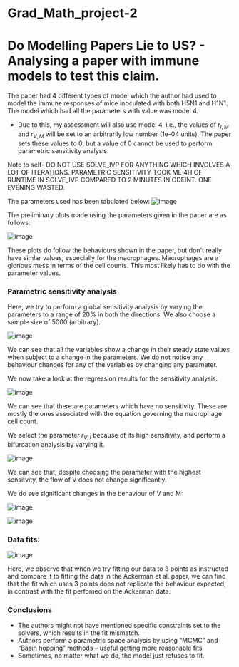 # Grad_Math_project-2

# Do Modelling Papers Lie to US? - Analysing a paper with immune models to test this claim.

The paper had 4 different types of model which the author had used to model the immune responses of mice inoculated with both H5N1 and H1N1. The model which had all the parameters with value was model 4. 
- Due to this, my assessment will also use model 4, i.e., the values of $r_{I,M}$ and $r_{V,M}$ will be set to an arbitrarily low number (1e-04 units). The paper sets these values to 0, but a value of 0 cannot be used to perform parametric sensitivity analysis.

Note to self- DO NOT USE SOLVE_IVP FOR ANYTHING WHICH INVOLVES A LOT OF ITERATIONS. PARAMETRIC SENSITIVITY TOOK ME 4H OF RUNTIME IN SOLVE_IVP COMPARED TO 2 MINUTES IN ODEINT. ONE EVENING WASTED.

The parameters used has been tabulated below:
![image](https://user-images.githubusercontent.com/112502037/207427272-34c11b30-72a8-47bf-b609-f759ee1e6cc7.png)

The preliminary plots made using the parameters given in the paper are as follows:

![image](https://user-images.githubusercontent.com/112502037/207427869-a6f15b0c-9aaf-4ee3-ab9a-5b3fd6a458a4.png)

These plots do follow the behaviours shown in the paper, but don't really have simlar values, especially for the macrophages. Macrophages are a glorious mess in terms of the cell counts. This most likely has to do with the parameter values.

### Parametric sensitivity analysis

Here, we try to perform a global sensitivity analysis by varying the parameters to a range of 20% in both the directions. We also choose a sample size of 5000 (arbitrary).


![image](https://user-images.githubusercontent.com/112502037/207428137-fc912672-b187-47e0-890d-e12cf9140a79.png)

We can see that all the variables show a change in their steady state values when subject to a change in the parameters. We do not notice any behaviour changes for any of the variables by changing any parameter.

We now take a look at the regression results for the sensitivity analysis.

![image](https://user-images.githubusercontent.com/112502037/207428859-06519c8f-53c8-4ddf-a4b6-3ca38e21bf9f.png)

We can see that there are parameters which have no sensitivity. These are mostly the ones associated with the equation governing the macrophage cell count.

We select the parameter $r_{V,I}$ because of its high sensitivity, and perform a bifurcation analysis by varying it.

![image](https://user-images.githubusercontent.com/112502037/207429500-ca00b595-30b1-4e5d-b2eb-d5380f727a6c.png)

We can see that, despite choosing the parameter with the highest sensitvity, the flow of V does not change significantly.

We do see significant changes in the behaviour of V and M:

![image](https://user-images.githubusercontent.com/112502037/207430173-3987b9d6-65ce-4f90-bd2d-f254f530d3b9.png)

![image](https://user-images.githubusercontent.com/112502037/207430219-a31dbdd3-ccff-4b2b-b00c-51e6ecee9e76.png)

### Data fits:

![image](https://user-images.githubusercontent.com/112502037/207430316-f1acdd43-d56e-48cb-899b-92ee73ee0c09.png)

Here, we observe that when we try fitting our data to 3 points as instructed and compare it to fitting the data in the Ackerman et al. paper, we  can find that the fit which uses 3 points does not replicate the behaviour expected, in contrast with the fit perfomed on the Ackerman data.

### Conclusions

- The authors might not have mentioned specific constraints set to the solvers, which results in the fit mismatch.
- Authors perform a parametric space analysis by using “MCMC” and “Basin hopping” methods – useful getting more reasonable fits
- Sometimes, no matter what we do, the model just refuses to fit. 




